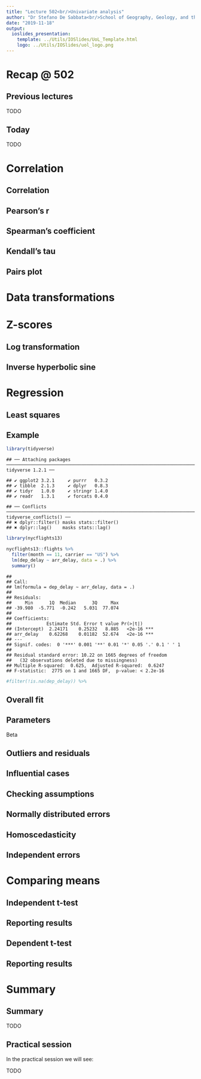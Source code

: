 ```yaml
---
title: "Lecture 502<br/>Univariate analysis"
author: "Dr Stefano De Sabbata<br/>School of Geography, Geology, and the Env.<br/><a href=\"mailto:s.desabbata@le.ac.uk\">s.desabbata&commat;le.ac.uk</a> &vert; <a href=\"https://twitter.com/maps4thought\">&commat;maps4thought</a><br/><a href=\"https://github.com/sdesabbata/GY7702\">github.com/sdesabbata/GY7702</a> licensed under <a href=\"https://www.gnu.org/licenses/gpl-3.0.html\">GNU GPL v3.0</a>"
date: "2019-11-18"
output:
  ioslides_presentation:
    template: ../Utils/IOSlides/UoL_Template.html
    logo: ../Utils/IOSlides/uol_logo.png
---
```






# Recap @ 502



## Previous lectures

TODO



## Today

TODO



# Correlation



## Correlation



## Pearson’s r



## Spearman’s coefficient



## Kendall’s tau



## Pairs plot



# Data transformations


# Z-scores



## Log transformation



## Inverse hyperbolic sine



#  Regression



## Least squares



## Example


```r
library(tidyverse)
```

```
## ── Attaching packages ─────────────────────────────────────────────────────────────────────────────────────────────────────── tidyverse 1.2.1 ──
```

```
## ✔ ggplot2 3.2.1     ✔ purrr   0.3.2
## ✔ tibble  2.1.3     ✔ dplyr   0.8.3
## ✔ tidyr   1.0.0     ✔ stringr 1.4.0
## ✔ readr   1.3.1     ✔ forcats 0.4.0
```

```
## ── Conflicts ────────────────────────────────────────────────────────────────────────────────────────────────────────── tidyverse_conflicts() ──
## ✖ dplyr::filter() masks stats::filter()
## ✖ dplyr::lag()    masks stats::lag()
```

```r
library(nycflights13)

nycflights13::flights %>%
  filter(month == 11, carrier == "US") %>%
  lm(dep_delay ~ arr_delay, data = .) %>%
  summary()
```

```
## 
## Call:
## lm(formula = dep_delay ~ arr_delay, data = .)
## 
## Residuals:
##     Min      1Q  Median      3Q     Max 
## -39.980  -5.771  -0.242   5.031  77.074 
## 
## Coefficients:
##             Estimate Std. Error t value Pr(>|t|)    
## (Intercept)  2.24171    0.25232   8.885   <2e-16 ***
## arr_delay    0.62268    0.01182  52.674   <2e-16 ***
## ---
## Signif. codes:  0 '***' 0.001 '**' 0.01 '*' 0.05 '.' 0.1 ' ' 1
## 
## Residual standard error: 10.22 on 1665 degrees of freedom
##   (32 observations deleted due to missingness)
## Multiple R-squared:  0.625,	Adjusted R-squared:  0.6247 
## F-statistic:  2775 on 1 and 1665 DF,  p-value: < 2.2e-16
```

```r
#filter(!is.na(dep_delay)) %>%
```



## Overall fit



## Parameters

Beta



## Outliers and residuals



## Influential cases



## Checking assumptions

<!--
Note from Discovering Statistics Using R by Andy Field, Jeremy Miles and Zoë Field, SAGE Publications Ltd, 2012
List all in 7.7.2.1 excluding those for multivariate
-->

## Normally distributed errors



## Homoscedasticity



## Independent errors



# Comparing means



## Independent t-test



## Reporting results



## Dependent t-test



## Reporting results



# Summary



## Summary

TODO



## Practical session

In the practical session we will see:

TODO
